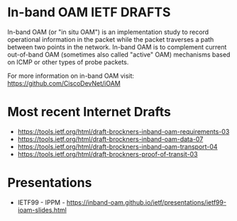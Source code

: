# In-band OAM IETF DRAFTS

In-band OAM (or "in situ OAM") is an implementation study to record operational
information in the packet while the packet traverses a path between two points
in the network. In-band OAM is to complement current out-of-band OAM (sometimes
also called "active" OAM) mechanisms based on ICMP or other types of probe
packets.

For more information on in-band OAM visit:
https://github.com/CiscoDevNet/iOAM

# Most recent Internet Drafts

 - https://tools.ietf.org/html/draft-brockners-inband-oam-requirements-03
 - https://tools.ietf.org/html/draft-brockners-inband-oam-data-07
 - https://tools.ietf.org/html/draft-brockners-inband-oam-transport-04
 - https://tools.ietf.org/html/draft-brockners-proof-of-transit-03

# Presentations
 - IETF99 - IPPM - https://inband-oam.github.io/ietf/presentations/ietf99-ioam-slides.html
